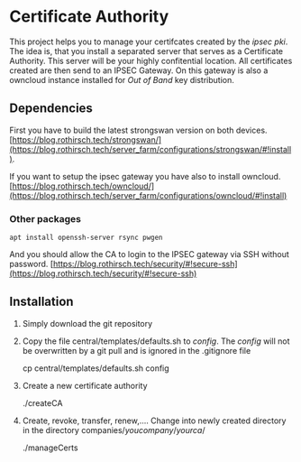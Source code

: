 # Certificate Authority

This project helps you to manage your certifcates created by the _ipsec pki_. The idea is, that you install a separated server that serves as a Certificate Authority. This server will be your highly confitential location. All certificates created are then send to an IPSEC Gateway. On this gateway is also a owncloud instance installed for _Out of Band_ key distribution.

## Dependencies

First you have to build the latest strongswan version on both devices. [https://blog.rothirsch.tech/strongswan/](https://blog.rothirsch.tech/server_farm/configurations/strongswan/#!install).

If you want to setup the ipsec gateway you have also to install owncloud. [https://blog.rothirsch.tech/owncloud/](https://blog.rothirsch.tech/server_farm/configurations/owncloud/#!install)

### Other packages

    apt install openssh-server rsync pwgen

And you should allow the CA to login to the IPSEC gateway via SSH without password. [https://blog.rothirsch.tech/security/#!secure-ssh](https://blog.rothirsch.tech/security/#!secure-ssh)


## Installation

1. Simply download the git repository

2. Copy the file central/templates/defaults.sh to _config_. The _config_ will not be overwritten by a git pull and is ignored in the .gitignore file

    cp central/templates/defaults.sh config

3. Create a new certificate authority

    ./createCA

4. Create, revoke, transfer, renew,.... 
Change into newly created directory in the directory companies/_youcompany_/_yourca_/

    ./manageCerts

